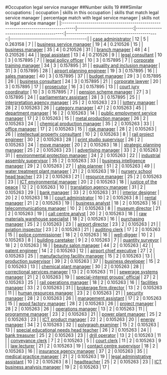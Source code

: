 #Occupation legal service manager
##Number skills 19
###Similar occupations:
| occupation                                                                          |   skills in this occupation |   skills that match legal service manager |   percentage match with legal service manager |   skills not in legal service manager |
|:------------------------------------------------------------------------------------|----------------------------:|------------------------------------------:|----------------------------------------------:|--------------------------------------:|
| [case administrator](case_administrator.md)                                         |                          12 |                                         5 |                                      0.263158 |                                     7 |
| [business service manager](business_service_manager.md)                             |                          19 |                                         4 |                                      0.210526 |                                    15 |
| [business manager](business_manager.md)                                             |                          35 |                                         4 |                                      0.210526 |                                    31 |
| [branch manager](branch_manager.md)                                                 |                          48 |                                         4 |                                      0.210526 |                                    44 |
| [legal assistant](legal_assistant.md)                                               |                          13 |                                         4 |                                      0.210526 |                                     9 |
| [legal consultant](legal_consultant.md)                                             |                          10 |                                         3 |                                      0.157895 |                                     7 |
| [legal policy officer](legal_policy_officer.md)                                     |                          10 |                                         3 |                                      0.157895 |                                     7 |
| [corporate training manager](corporate_training_manager.md)                         |                          34 |                                         3 |                                      0.157895 |                                    31 |
| [equality and inclusion manager](equality_and_inclusion_manager.md)                 |                          31 |                                         3 |                                      0.157895 |                                    28 |
| [airport planning engineer](airport_planning_engineer.md)                           |                          19 |                                         3 |                                      0.157895 |                                    16 |
| [sales manager](sales_manager.md)                                                   |                          40 |                                         3 |                                      0.157895 |                                    37 |
| [budget manager](budget_manager.md)                                                 |                          29 |                                         3 |                                      0.157895 |                                    26 |
| [business consultant](business_consultant.md)                                       |                          24 |                                         3 |                                      0.157895 |                                    21 |
| [corporate lawyer](corporate_lawyer.md)                                             |                          20 |                                         3 |                                      0.157895 |                                    17 |
| [prosecutor](prosecutor.md)                                                         |                          16 |                                         3 |                                      0.157895 |                                    13 |
| [court jury coordinator](court_jury_coordinator.md)                                 |                          10 |                                         3 |                                      0.157895 |                                     7 |
| [pension scheme manager](pension_scheme_manager.md)                                 |                          27 |                                         3 |                                      0.157895 |                                    24 |
| [parliamentary assistant](parliamentary_assistant.md)                               |                          28 |                                         3 |                                      0.157895 |                                    25 |
| [interpretation agency manager](interpretation_agency_manager.md)                   |                          25 |                                         2 |                                      0.105263 |                                    23 |
| [lottery manager](lottery_manager.md)                                               |                          28 |                                         2 |                                      0.105263 |                                    26 |
| [category manager](category_manager.md)                                             |                          47 |                                         2 |                                      0.105263 |                                    45 |
| [department manager](department_manager.md)                                         |                          16 |                                         2 |                                      0.105263 |                                    14 |
| [public employment service manager](public_employment_service_manager.md)           |                          17 |                                         2 |                                      0.105263 |                                    15 |
| [metal production manager](metal_production_manager.md)                             |                          26 |                                         2 |                                      0.105263 |                                    24 |
| [chemical production manager](chemical_production_manager.md)                       |                          35 |                                         2 |                                      0.105263 |                                    33 |
| [office manager](office_manager.md)                                                 |                          17 |                                         2 |                                      0.105263 |                                    15 |
| [risk manager](risk_manager.md)                                                     |                          28 |                                         2 |                                      0.105263 |                                    26 |
| [intellectual property consultant](intellectual_property_consultant.md)             |                          10 |                                         2 |                                      0.105263 |                                     8 |
| [rail project engineer](rail_project_engineer.md)                                   |                          30 |                                         2 |                                      0.105263 |                                    28 |
| [print studio supervisor](print_studio_supervisor.md)                               |                          26 |                                         2 |                                      0.105263 |                                    24 |
| [move manager](move_manager.md)                                                     |                          20 |                                         2 |                                      0.105263 |                                    18 |
| [strategic planning manager](strategic_planning_manager.md)                         |                          25 |                                         2 |                                      0.105263 |                                    23 |
| [advertising manager](advertising_manager.md)                                       |                          33 |                                         2 |                                      0.105263 |                                    31 |
| [environmental protection manager](environmental_protection_manager.md)             |                          24 |                                         2 |                                      0.105263 |                                    22 |
| [industrial assembly supervisor](industrial_assembly_supervisor.md)                 |                          35 |                                         2 |                                      0.105263 |                                    33 |
| [business intelligence manager](business_intelligence_manager.md)                   |                          29 |                                         2 |                                      0.105263 |                                    27 |
| [ship planner](ship_planner.md)                                                     |                          51 |                                         2 |                                      0.105263 |                                    49 |
| [water treatment plant manager](water_treatment_plant_manager.md)                   |                          21 |                                         2 |                                      0.105263 |                                    19 |
| [nursery school head teacher](nursery_school_head_teacher.md)                       |                          23 |                                         2 |                                      0.105263 |                                    21 |
| [resource manager](resource_manager.md)                                             |                          25 |                                         2 |                                      0.105263 |                                    23 |
| [ICT environmental manager](ICT_environmental_manager.md)                           |                          20 |                                         2 |                                      0.105263 |                                    18 |
| [justice of the peace](justice_of_the_peace.md)                                     |                          12 |                                         2 |                                      0.105263 |                                    10 |
| [translation agency manager](translation_agency_manager.md)                         |                          31 |                                         2 |                                      0.105263 |                                    29 |
| [bank manager](bank_manager.md)                                                     |                          33 |                                         2 |                                      0.105263 |                                    31 |
| [interior designer](interior_designer.md)                                           |                          20 |                                         2 |                                      0.105263 |                                    18 |
| [court administrator](court_administrator.md)                                       |                          10 |                                         2 |                                      0.105263 |                                     8 |
| [rental manager](rental_manager.md)                                                 |                          21 |                                         2 |                                      0.105263 |                                    19 |
| [business analyst](business_analyst.md)                                             |                          18 |                                         2 |                                      0.105263 |                                    16 |
| [telecommunications manager](telecommunications_manager.md)                         |                          10 |                                         2 |                                      0.105263 |                                     8 |
| [museum director](museum_director.md)                                               |                          21 |                                         2 |                                      0.105263 |                                    19 |
| [call centre analyst](call_centre_analyst.md)                                       |                          20 |                                         2 |                                      0.105263 |                                    18 |
| [raw materials warehouse specialist](raw_materials_warehouse_specialist.md)         |                          18 |                                         2 |                                      0.105263 |                                    16 |
| [purchasing manager](purchasing_manager.md)                                         |                          25 |                                         2 |                                      0.105263 |                                    23 |
| [airport director](airport_director.md)                                             |                          23 |                                         2 |                                      0.105263 |                                    21 |
| [aviation inspector](aviation_inspector.md)                                         |                          23 |                                         2 |                                      0.105263 |                                    21 |
| [auditing clerk](auditing_clerk.md)                                                 |                          17 |                                         2 |                                      0.105263 |                                    15 |
| [police commissioner](police_commissioner.md)                                       |                          18 |                                         2 |                                      0.105263 |                                    16 |
| [well-digger](well-digger.md)                                                       |                          10 |                                         2 |                                      0.105263 |                                     8 |
| [building caretaker](building_caretaker.md)                                         |                           9 |                                         2 |                                      0.105263 |                                     7 |
| [quantity surveyor](quantity_surveyor.md)                                           |                          18 |                                         2 |                                      0.105263 |                                    16 |
| [beauty salon manager](beauty_salon_manager.md)                                     |                          44 |                                         2 |                                      0.105263 |                                    42 |
| [patent engineer](patent_engineer.md)                                               |                          14 |                                         2 |                                      0.105263 |                                    12 |
| [airport chief executive](airport_chief_executive.md)                               |                          27 |                                         2 |                                      0.105263 |                                    25 |
| [manufacturing facility manager](manufacturing_facility_manager.md)                 |                          15 |                                         2 |                                      0.105263 |                                    13 |
| [production supervisor](production_supervisor.md)                                   |                          39 |                                         2 |                                      0.105263 |                                    37 |
| [business developer](business_developer.md)                                         |                          15 |                                         2 |                                      0.105263 |                                    13 |
| [chemical plant manager](chemical_plant_manager.md)                                 |                          30 |                                         2 |                                      0.105263 |                                    28 |
| [correctional services manager](correctional_services_manager.md)                   |                          13 |                                         2 |                                      0.105263 |                                    11 |
| [sewerage systems manager](sewerage_systems_manager.md)                             |                          21 |                                         2 |                                      0.105263 |                                    19 |
| [special-interest groups' official](special-interest_groups'_official.md)           |                          27 |                                         2 |                                      0.105263 |                                    25 |
| [rail operations manager](rail_operations_manager.md)                               |                          18 |                                         2 |                                      0.105263 |                                    16 |
| [facilities manager](facilities_manager.md)                                         |                          33 |                                         2 |                                      0.105263 |                                    31 |
| [brokerage firm director](brokerage_firm_director.md)                               |                          13 |                                         2 |                                      0.105263 |                                    11 |
| [human resources manager](human_resources_manager.md)                               |                          23 |                                         2 |                                      0.105263 |                                    21 |
| [security manager](security_manager.md)                                             |                          28 |                                         2 |                                      0.105263 |                                    26 |
| [management assistant](management_assistant.md)                                     |                          17 |                                         2 |                                      0.105263 |                                    15 |
| [wood factory manager](wood_factory_manager.md)                                     |                          28 |                                         2 |                                      0.105263 |                                    26 |
| [project manager](project_manager.md)                                               |                          28 |                                         2 |                                      0.105263 |                                    26 |
| [operations manager](operations_manager.md)                                         |                          13 |                                         2 |                                      0.105263 |                                    11 |
| [programme manager](programme_manager.md)                                           |                          23 |                                         2 |                                      0.105263 |                                    21 |
| [power plant manager](power_plant_manager.md)                                       |                          25 |                                         2 |                                      0.105263 |                                    23 |
| [ICT product manager](ICT_product_manager.md)                                       |                          22 |                                         2 |                                      0.105263 |                                    20 |
| [energy manager](energy_manager.md)                                                 |                          34 |                                         2 |                                      0.105263 |                                    32 |
| [polygraph examiner](polygraph_examiner.md)                                         |                          15 |                                         2 |                                      0.105263 |                                    13 |
| [special educational needs head teacher](special_educational_needs_head_teacher.md) |                          26 |                                         2 |                                      0.105263 |                                    24 |
| [bank treasurer](bank_treasurer.md)                                                 |                          25 |                                         2 |                                      0.105263 |                                    23 |
| [drill operator](drill_operator.md)                                                 |                          13 |                                         2 |                                      0.105263 |                                    11 |
| [conveyance clerk](conveyance_clerk.md)                                             |                           7 |                                         2 |                                      0.105263 |                                     5 |
| [court clerk](court_clerk.md)                                                       |                          11 |                                         2 |                                      0.105263 |                                     9 |
| [law lecturer](law_lecturer.md)                                                     |                          21 |                                         2 |                                      0.105263 |                                    19 |
| [contact centre supervisor](contact_centre_supervisor.md)                           |                          18 |                                         2 |                                      0.105263 |                                    16 |
| [insurance agency manager](insurance_agency_manager.md)                             |                          37 |                                         2 |                                      0.105263 |                                    35 |
| [medical practice manager](medical_practice_manager.md)                             |                          21 |                                         2 |                                      0.105263 |                                    19 |
| [legal administrative assistant](legal_administrative_assistant.md)                 |                          10 |                                         2 |                                      0.105263 |                                     8 |
| [headteacher](headteacher.md)                                                       |                          25 |                                         2 |                                      0.105263 |                                    23 |
| [ICT business analysis manager](ICT_business_analysis_manager.md)                   |                          19 |                                         2 |                                      0.105263 |                                    17 |
